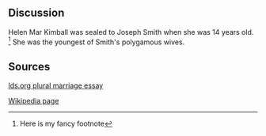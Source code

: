 ## Discussion

Helen Mar Kimball was sealed to Joseph Smith when she was 14 years old.  [^1] She was the youngest of Smith's polygamous wives.

[^1]: Here is my fancy footnote


## Sources

[lds.org plural marriage essay](https://www.lds.org/topics/plural-marriage-in-kirtland-and-nauvoo)

[Wikipedia page](https://en.wikipedia.org/wiki/Helen_Mar_Kimball)
